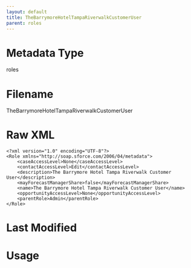 ```yaml
---
layout: default
title: TheBarrymoreHotelTampaRiverwalkCustomerUser
parent: roles
---
```

# Metadata Type
roles


# Filename 
TheBarrymoreHotelTampaRiverwalkCustomerUser


# Raw XML
```
<?xml version="1.0" encoding="UTF-8"?>
<Role xmlns="http://soap.sforce.com/2006/04/metadata">
    <caseAccessLevel>None</caseAccessLevel>
    <contactAccessLevel>Edit</contactAccessLevel>
    <description>The Barrymore Hotel Tampa Riverwalk Customer User</description>
    <mayForecastManagerShare>false</mayForecastManagerShare>
    <name>The Barrymore Hotel Tampa Riverwalk Customer User</name>
    <opportunityAccessLevel>None</opportunityAccessLevel>
    <parentRole>Admin</parentRole>
</Role>
```


# Last Modified


# Usage
